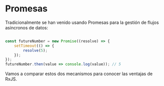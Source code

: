 # Promesas

Tradicionalmente se han venido usando Promesas para la gestión de flujos asíncronos de datos:

```javascript

const futureNumber = new Promise((resolve) => {
    setTimeout(() => {
        resolve(5);
    });
});
futureNumber.then(value => console.log(value)); // 5

```

Vamos a comparar estos dos mecanismos para conocer las ventajas de RxJS.
